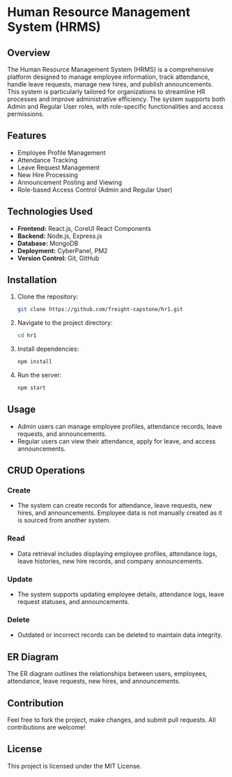 # Human Resource Management System (HRMS)

## Overview

The Human Resource Management System (HRMS) is a comprehensive platform designed to manage employee information, track attendance, handle leave requests, manage new hires, and publish announcements. This system is particularly tailored for organizations to streamline HR processes and improve administrative efficiency. The system supports both Admin and Regular User roles, with role-specific functionalities and access permissions.

## Features

* Employee Profile Management
* Attendance Tracking
* Leave Request Management
* New Hire Processing
* Announcement Posting and Viewing
* Role-based Access Control (Admin and Regular User)

## Technologies Used

* **Frontend:** React.js, CoreUI React Components
* **Backend:** Node.js, Express.js
* **Database:** MongoDB
* **Deployment:** CyberPanel, PM2
* **Version Control:** Git, GitHub

## Installation

1. Clone the repository:

   ```bash
   git clone https://github.com/freight-capstone/hr1.git
   ```
2. Navigate to the project directory:

   ```bash
   cd hr1
   ```
3. Install dependencies:

   ```bash
   npm install
   ```
4. Run the server:

   ```bash
   npm start
   ```

## Usage

* Admin users can manage employee profiles, attendance records, leave requests, and announcements.
* Regular users can view their attendance, apply for leave, and access announcements.

## CRUD Operations

### Create

* The system can create records for attendance, leave requests, new hires, and announcements. Employee data is not manually created as it is sourced from another system.

### Read

* Data retrieval includes displaying employee profiles, attendance logs, leave histories, new hire records, and company announcements.

### Update

* The system supports updating employee details, attendance logs, leave request statuses, and announcements.

### Delete

* Outdated or incorrect records can be deleted to maintain data integrity.

## ER Diagram

The ER diagram outlines the relationships between users, employees, attendance, leave requests, new hires, and announcements.

## Contribution

Feel free to fork the project, make changes, and submit pull requests. All contributions are welcome!

## License

This project is licensed under the MIT License.
